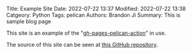 Title: Example Site
Date: 2022-07-22 13:37
Modified: 2022-07-22 13:38
Catgeory: Python
Tags: pelican
Authors: Brandon Ji
Summary: This is sample blog page

This site is an example of the "[gh-pages-pelican-action][action]" in use.

The source of this site can be seen at [this GitHub repository][repo].

[action]: https://github.com/marketplace/actions/pelican-for-github-pages
[repo]: https://github.com/nelsonjchen/pelican-action-demo
